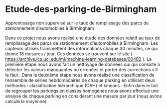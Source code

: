 # Etude-des-parking-de-Birmingham
Apprentissage non supervisé sur le taux de remplissage des parcs de stationnement d’automobiles à Birmingham

Dans ce projet nous avons réalisé une étude des données relatif au taux de remplissage des parcs de stationnement d’automobiles à Birmingham. Les capteurs utilisés transmettent des informations chaque 30 minutes, ce qui donne 18 mesures / jour. Ces données se trouvent
sur le site ( https://archive.ics.uci.edu/ml/machine-learning-databases/00482 ).
La première étape nous avons fait un nettoyage de données qui qui consiste à détecter les valeurs manquantes ou erronées et porter des corrections s’il le faut . Dans la deuxième étape nous avons réalisé une classification de l’ensemble de séries hebdomadaires de
chaque parking en utilisant deux méthodes : classification hiérarchique (CAH) et kmeans .
Enfin dans le but de regrouper les parkings en classes homogènes nous avons effectué une analyse de chaque parking en considérant une mesure par jour (nous avons calculé la moyenne).
